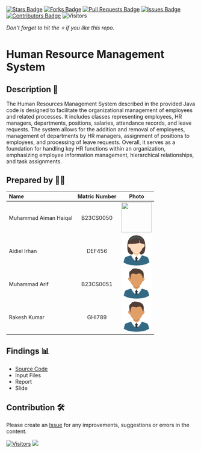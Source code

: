 [![Stars Badge](https://img.shields.io/github/stars/jjn7702/SECJ2154-OOP)](https://github.com/jjn7702/SECJ2154-OOP/Submission/Sample/stargazers)
[![Forks Badge](https://img.shields.io/github/forks/jjn7702/SECJ2154-OOP)](https://github.com/jjn7702/SECJ2154-OOP/Submission/Sample/network/members)
[![Pull Requests Badge](https://img.shields.io/github/issues-pr/jjn7702/SECJ2154-OOP)](https://github.com/jjn7702/SECJ2154-OOP/Submission/Sample/pulls)
[![Issues Badge](https://img.shields.io/github/issues/jjn7702/SECJ2154-OOP)](https://github.com/jjn7702/SECJ2154-OOP/Submission/Sample/issues)
[![Contributors Badge](https://img.shields.io/github/contributors/jjn7702/SECJ2154-OOP?color=2b9348)](https://github.com/jjn7702/SECJ2154-OOP/Submission/Sample/graphs/contributors)
![Visitors](https://api.visitorbadge.io/api/visitors?path=https%3A%2F%2Fgithub.com%2Fjjn7702%2FSECJ2154-OOP%2FSubmission%2FSample&labelColor=%23d9e3f0&countColor=%23697689&style=flat)

_Don't forget to hit the :star: if you like this repo._

# Human Resource Management System

## Description 📝

The Human Resources Management System described in the provided Java code is designed to facilitate the organizational management of employees and related processes. It includes classes representing employees, HR managers, departments, positions, salaries, attendance records, and leave requests. The system allows for the addition and removal of employees, management of departments by HR managers, assignment of positions to employees, and processing of leave requests. Overall, it serves as a foundation for handling key HR functions within an organization, emphasizing employee information management, hierarchical relationships, and task assignments.

## Prepared by 🧑‍💻

| Name             | Matric Number | Photo                                                         |
| :---------------- | :-------------: | :------------------------------------------------------------: |
| Muhammad Aiman Haiqal   | B23CS0050        | <a href="https://www.freepik.com/icon/graduated_4537051" title="Aiman Haiqal Salehuddin"><img src="../Group5/images/mnqarlz.jpg" width=80px, height=80px>     |
| Aidiel Irhan       | DEF456        | <a href="https://www.freepik.com/icon/graduated_4537051" title="Icon by Trazobanana"><img src="../sample/images/girl_4537097.png" width=80px, height=80px>         |
| Muhammad Arif       | B23CS0051        | <a href="https://www.freepik.com/icon/graduated_4537051" title="Icon by Trazobanana"><img src="../sample/images/boy_4537022.png" width=80px, height=80px>         |
| Rakesh Kumar       | GHI789        | <a href="https://www.freepik.com/icon/graduated_4537051" title="Icon by Trazobanana"><img src="../sample/images/boy_4537022.png" width=80px, height=80px>         |

## Findings 📊

- [Source Code](..\Submission\sec01_perdana\Group7\source-code)
- Input Files
- Report
- Slide

## Contribution 🛠️
Please create an [Issue](https://github.com/jjn7702/SECJ2154-OOP/issues) for any improvements, suggestions or errors in the content.

[![Visitors](https://api.visitorbadge.io/api/visitors?path=https%3A%2F%2Fgithub.com%2Fjjn7702&labelColor=%23697689&countColor=%23555555&style=plastic)](https://visitorbadge.io/status?path=https%3A%2F%2Fgithub.com%2Fjjn7702)
![](https://hit.yhype.me/github/profile?user_id=81284918)


